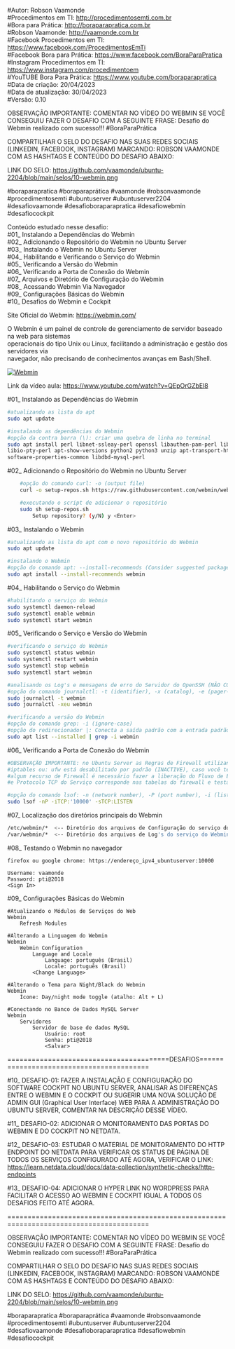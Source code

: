 #Autor: Robson Vaamonde<br>
#Procedimentos em TI: http://procedimentosemti.com.br<br>
#Bora para Prática: http://boraparapratica.com.br<br>
#Robson Vaamonde: http://vaamonde.com.br<br>
#Facebook Procedimentos em TI: https://www.facebook.com/ProcedimentosEmTi<br>
#Facebook Bora para Prática: https://www.facebook.com/BoraParaPratica<br>
#Instagram Procedimentos em TI: https://www.instagram.com/procedimentoem<br>
#YouTUBE Bora Para Prática: https://www.youtube.com/boraparapratica<br>
#Data de criação: 20/04/2023<br>
#Data de atualização: 30/04/2023<br>
#Versão: 0.10<br>

OBSERVAÇÃO IMPORTANTE: COMENTAR NO VÍDEO DO WEBMIN SE VOCÊ CONSEGUIU FAZER O DESAFIO COM 
A SEGUINTE FRASE: Desafio do Webmin realizado com sucesso!!! #BoraParaPrática

COMPARTILHAR O SELO DO DESAFIO NAS SUAS REDES SOCIAIS (LINKEDIN, FACEBOOK, INSTAGRAM)
MARCANDO: ROBSON VAAMONDE COM AS HASHTAGS E CONTEÚDO DO DESAFIO ABAIXO: 

LINK DO SELO: https://github.com/vaamonde/ubuntu-2204/blob/main/selos/10-webmin.png

#boraparapratica #boraparaprática #vaamonde #robsonvaamonde #procedimentosemti #ubuntuserver 
#ubuntuserver2204 #desafiovaamonde #desafioboraparapratica #desafiowebmin #desafiocockpit

Conteúdo estudado nesse desafio:<br>
#01_ Instalando a Dependências do Webmin<br>
#02_ Adicionando o Repositório do Webmin no Ubuntu Server<br>
#03_ Instalando o Webmin no Ubuntu Server<br>
#04_ Habilitando e Verificando o Serviço do Webmin<br>
#05_ Verificando a Versão do Webmin<br>
#06_ Verificando a Porta de Conexão do Webmin<br>
#07_ Arquivos e Diretório de Configuração do Webmin<br>
#08_ Acessando Webmin Via Navegador<br>
#09_ Configurações Básicas do Webmin<br>
#10_ Desafios do Webmin e Cockpit<br>

Site Oficial do Webmin: https://webmin.com/<br>

O Webmin é um painel de controle de gerenciamento de servidor baseado na web para sistemas<br>
operacionais do tipo Unix ou Linux, facilitando a administração e gestão dos servidores via<br>
navegador, não precisando de conhecimentos avanças em Bash/Shell.

[![Webmin](http://img.youtube.com/vi/QEpOrGZbEl8/0.jpg)](https://www.youtube.com/watch?v=QEpOrGZbEl8 "Webmin")

Link da vídeo aula: https://www.youtube.com/watch?v=QEpOrGZbEl8

#01_ Instalando as Dependências do Webmin<br>

```bash
#atualizando as lista do apt
sudo apt update

#instalando as dependências do Webmin
#opção da contra barra (\): criar uma quebra de linha no terminal
sudo apt install perl libnet-ssleay-perl openssl libauthen-pam-perl libpam-runtime \
libio-pty-perl apt-show-versions python2 python3 unzip apt-transport-https libdbi-perl \
software-properties-common libdbd-mysql-perl
```

#02_ Adicionando o Repositório do Webmin no Ubuntu Server<br>

```bash
	#opção do comando curl: -o (output file)
	curl -o setup-repos.sh https://raw.githubusercontent.com/webmin/webmin/master/setup-repos.sh

	#executando o script de adicionar o repositório
	sudo sh setup-repos.sh
		Setup repository? (y/N) y <Enter>
```


#03_ Instalando o Webmin<br>

```bash
#atualizando as lista do apt com o novo repositório do Webmin
sudo apt update

#instalando o Webmin
#opção do comando apt: --install-recommends (Consider suggested packages as a dependency for installing)
sudo apt install --install-recommends webmin
```

#04_ Habilitando o Serviço do Webmin<br>

```bash
#habilitando o serviço do Webmin
sudo systemctl daemon-reload
sudo systemctl enable webmin
sudo systemctl start webmin
```

#05_ Verificando o Serviço e Versão do Webmin<br>

```bash
#verificando o serviço do Webmin
sudo systemctl status webmin
sudo systemctl restart webmin
sudo systemctl stop webmin
sudo systemctl start webmin

#analisando os Log's e mensagens de erro do Servidor do OpenSSH (NÃO COMENTADO NO VÍDEO)
#opção do comando journalctl: -t (identifier), -x (catalog), -e (pager-end), -u (unit)
sudo journalctl -t webmin
sudo journalctl -xeu webmin

#verificando a versão do Webmin
#opção do comando grep: -i (ignore-case)
#opção do redirecionador |: Conecta a saída padrão com a entrada padrão de outro comando
sudo apt list --installed | grep -i webmin 
```

#06_ Verificando a Porta de Conexão do Webmin<br>

```bash
#OBSERVAÇÃO IMPORTANTE: no Ubuntu Server as Regras de Firewall utilizando o comando: 
#iptables ou: ufw está desabilitado por padrão (INACTIVE), caso você tenha habilitado 
#algum recurso de Firewall é necessário fazer a liberação do Fluxo de Entrada, Porta 
#e Protocolo TCP do Serviço corresponde nas tabelas do firewall e testar a conexão.

#opção do comando lsof: -n (network number), -P (port number), -i (list IP Address), -s (alone directs)
sudo lsof -nP -iTCP:'10000' -sTCP:LISTEN
```

#07_ Localização dos diretórios principais do Webmin<br>

```bash
/etc/webmin/*  <-- Diretório dos arquivos de Configuração do serviço do Webmin
/var/webmin/*  <-- Diretório dos arquivos de Log's do serviço do Webmin
```

#08_ Testando o Webmin no navegador<br>

	firefox ou google chrome: https://endereço_ipv4_ubuntuserver:10000

	Username: vaamonde
	Password: pti@2018 
	<Sign In>

#09_ Configurações Básicas do Webmin<br>

	#Atualizando o Módulos de Serviços do Web
	Webmin
		Refresh Modules

	#Alterando a Linguagem do Webmin
	Webmin
		Webmin Configuration
			Language and Locale
				Language: português (Brasil)
				Locale: português (Brasil)
			<Change Language>
	
	#Alterando o Tema para Night/Black do Webmin
	Webmin
		Ícone: Day/night mode toggle (atalho: Alt + L)

	#Conectando no Banco de Dados MySQL Server
	Webmin
		Servidores
			Servidor de base de dados MySQL
				Usuário: root
				Senha: pti@2018
				<Salvar>
		
========================================DESAFIOS=========================================

#10_ DESAFIO-01: FAZER A INSTALAÇÃO E CONFIGURAÇÃO DO SOFTWARE COCKPIT NO UBUNTU SERVER,
ANALISAR AS DIFERENÇAS ENTRE O WEBMIN E O COCKPIT OU SUGERIR UMA NOVA SOLUÇÃO DE ADMIN
GUI (Graphical User Interface) WEB PARA A ADMINISTRAÇÃO DO UBUNTU SERVER, COMENTAR NA
DESCRIÇÃO DESSE VÍDEO.

#11_ DESAFIO-02: ADICIONAR O MONITORAMENTO DAS PORTAS DO WEBMIN E DO COCKPIT NO NETDATA.

#12_ DESAFIO-03: ESTUDAR O MATERIAL DE MONITORAMENTO DO HTTP ENDPOINT DO NETDATA PARA
VERIFICAR OS STATUS DE PÁGINA DE TODOS OS SERVIÇOS CONFIGURADO ATÉ AGORA, VERIFICAR O
LINK: https://learn.netdata.cloud/docs/data-collection/synthetic-checks/http-endpoints

#13_ DESAFIO-04: ADICIONAR O HYPER LINK NO WORDPRESS PARA FACILITAR O ACESSO AO WEBMIN E
COCKPIT IGUAL A TODOS OS DESAFIOS FEITO ATÉ AGORA.

=========================================================================================

OBSERVAÇÃO IMPORTANTE: COMENTAR NO VÍDEO DO WEBMIN SE VOCÊ CONSEGUIU FAZER O DESAFIO COM 
A SEGUINTE FRASE: Desafio do Webmin realizado com sucesso!!! #BoraParaPrática

COMPARTILHAR O SELO DO DESAFIO NAS SUAS REDES SOCIAIS (LINKEDIN, FACEBOOK, INSTAGRAM)
MARCANDO: ROBSON VAAMONDE COM AS HASHTAGS E CONTEÚDO DO DESAFIO ABAIXO: 

LINK DO SELO: https://github.com/vaamonde/ubuntu-2204/blob/main/selos/10-webmin.png

#boraparapratica #boraparaprática #vaamonde #robsonvaamonde #procedimentosemti #ubuntuserver 
#ubuntuserver2204 #desafiovaamonde #desafioboraparapratica #desafiowebmin #desafiocockpit